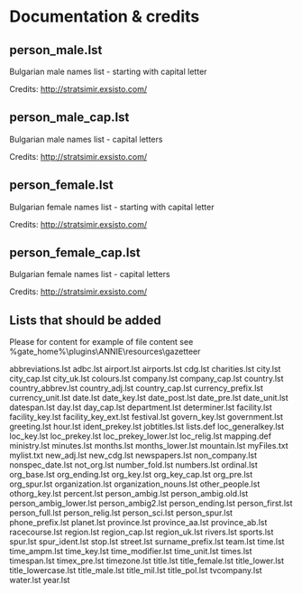 Documentation & credits
=======================

person_male.lst 
---------------
Bulgarian male names list - starting with capital letter

Credits: http://stratsimir.exsisto.com/

person_male_cap.lst
-------------------
Bulgarian male names list - capital letters

Credits: http://stratsimir.exsisto.com/

person_female.lst
-----------------
Bulgarian female names list - starting with capital letter

Credits: http://stratsimir.exsisto.com/


person_female_cap.lst
---------------------
Bulgarian female names list - capital letters

Credits: http://stratsimir.exsisto.com/


Lists that should be added
--------------------------
Please for content for example of file content see %gate_home%\plugins\ANNIE\resources\gazetteer



abbreviations.lst
adbc.lst
airport.lst
airports.lst
cdg.lst
charities.lst
city.lst
city_cap.lst
city_uk.lst
colours.lst
company.lst
company_cap.lst
country.lst
country_abbrev.lst
country_adj.lst
country_cap.lst
currency_prefix.lst
currency_unit.lst
date.lst
date_key.lst
date_post.lst
date_pre.lst
date_unit.lst
datespan.lst
day.lst
day_cap.lst
department.lst
determiner.lst
facility.lst
facility_key.lst
facility_key_ext.lst
festival.lst
govern_key.lst
government.lst
greeting.lst
hour.lst
ident_prekey.lst
jobtitles.lst
lists.def
loc_generalkey.lst
loc_key.lst
loc_prekey.lst
loc_prekey_lower.lst
loc_relig.lst
mapping.def
ministry.lst
minutes.lst
months.lst
months_lower.lst
mountain.lst
myFiles.txt
mylist.txt
new_adj.lst
new_cdg.lst
newspapers.lst
non_company.lst
nonspec_date.lst
not_org.lst
number_fold.lst
numbers.lst
ordinal.lst
org_base.lst
org_ending.lst
org_key.lst
org_key_cap.lst
org_pre.lst
org_spur.lst
organization.lst
organization_nouns.lst
other_people.lst
othorg_key.lst
percent.lst
person_ambig.lst
person_ambig.old.lst
person_ambig_lower.lst
person_ambig2.lst
person_ending.lst
person_first.lst
person_full.lst
person_relig.lst
person_sci.lst
person_spur.lst
phone_prefix.lst
planet.lst
province.lst
province_aa.lst
province_ab.lst
racecourse.lst
region.lst
region_cap.lst
region_uk.lst
rivers.lst
sports.lst
spur.lst
spur_ident.lst
stop.lst
street.lst
surname_prefix.lst
team.lst
time.lst
time_ampm.lst
time_key.lst
time_modifier.lst
time_unit.lst
times.lst
timespan.lst
timex_pre.lst
timezone.lst
title.lst
title_female.lst
title_lower.lst
title_lowercase.lst
title_male.lst
title_mil.lst
title_pol.lst
tvcompany.lst
water.lst
year.lst


